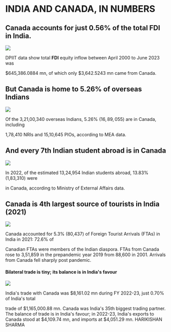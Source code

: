 # INDIA AND CANADA, IN NUMBERS

## Canada accounts for just 0.56% of the total FDI in India.

![](_page_0_Picture_2.jpeg)

DPIIT data show total **FDI** equity inflow between April 2000 to June 2023 was

\$645,386.0884 mn, of which only \$3,642.5243 mn came from Canada.

## But Canada is home to 5.26% of overseas Indians

![](_page_0_Picture_6.jpeg)

Of the 3,21,00,340 overseas Indians, 5.26%  $(16,89,055)$  are in Canada, including

1,78,410 NRIs and 15,10,645 PIOs, according to MEA data.

## And every 7th Indian student abroad is in Canada

![](_page_0_Picture_10.jpeg)

In 2022, of the estimated 13,24,954 Indian students abroad, 13.83% (1,83,310) were

in Canada, according to Ministry of External Affairs data.

## **Canada is 4th largest source of** tourists in India (2021)

![](_page_0_Picture_14.jpeg)

Canada accounted for 5.3% (80,437) of Foreign Tourist Arrivals (FTAs) in India in 2021: 72.6% of

Canadian FTAs were members of the Indian diaspora. FTAs from Canada rose to 3,51,859 in the prepandemic year 2019 from 88,600 in 2001. Arrivals from Canada fell sharply post pandemic.

#### Bilateral trade is tiny; its balance is in India's favour

![](_page_0_Picture_18.jpeg)

India's trade with Canada was \$8,161.02 mn during FY 2022-23, just 0.70% of India's total

trade of \$1,165,000.88 mn. Canada was India's 35th biggest trading partner. The balance of trade is in India's favour; in 2022-23, India's exports to Canada stood at \$4,109.74 mn, and imports at \$4,051.29 mn. HARIKISHAN SHARMA